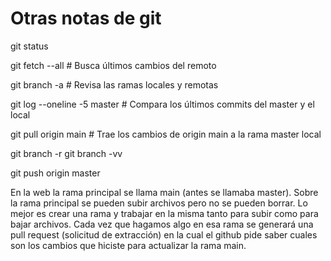 # Otras notas de git
git status

git fetch --all # Busca últimos cambios del remoto

git branch -a # Revisa las ramas locales y remotas

git log --oneline -5 master # Compara los últimos commits del master y el local

git pull origin main # Trae los cambios de origin main a la rama master local

git branch -r 
git branch -vv

git push origin master


En la web la rama principal se llama main (antes se llamaba master). Sobre la rama principal se pueden subir archivos pero no se pueden borrar. Lo mejor es crear una rama y trabajar en la misma tanto para subir como para bajar archivos. Cada vez que hagamos algo en esa rama se generará una pull request (solicitud de extracción) en la cual el github pide saber cuales son los cambios que hiciste para actualizar la rama main. 





